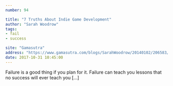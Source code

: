 ```yaml
---
number: 94

title: "7 Truths About Indie Game Development"
author: "Sarah Woodrow"
tags:
- fail
- success

site: "Gamasutra"
address: "https://www.gamasutra.com/blogs/SarahWoodrow/20140102/206583/7_truths_about_indie_game_development.php"
date: 2017-10-31 10:45:00
---
```


Failure is a good thing if you plan for it. Failure can teach you lessons that no success will ever teach you […]
